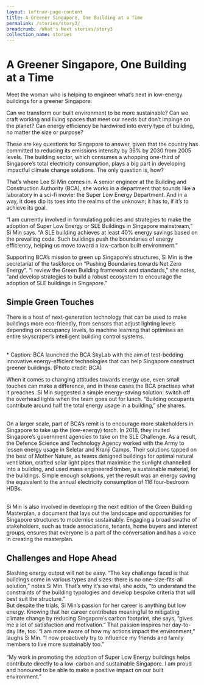 ```yaml
---
layout: leftnav-page-content
title: A Greener Singapore, One Building at a Time
permalink: /stories/story3/
breadcrumb: /What's Next stories/story3
collection_name: stories
---
```


# <b>A Greener Singapore, One Building at a Time</b>
Meet the woman who is helping to engineer what’s next in low-energy buildings for a greener Singapore. 
<br>

Can we transform our built environment to be more sustainable? Can we craft working and living spaces that meet our needs but don’t impinge on the planet? Can energy efficiency be hardwired into every type of building, no matter the size or purpose? 
<br>

These are key questions for Singapore to answer, given that the country has committed to reducing its emissions intensity by 36% by 2030 from 2005 levels. The building sector, which consumes a whopping one-third of Singapore’s total electricity consumption, plays a big part in developing impactful climate change solutions. The only question is, how? 
<br> 

That’s where Lee Si Min comes in. A senior engineer at the Building and Construction Authority (BCA), she works in a department that sounds like a laboratory in a sci-fi movie: the Super Low Energy Department. And in a way, it does dip its toes into the realms of the unknown; it has to, if it’s to achieve its goal.
<br>

“I am currently involved in formulating policies and strategies to make the adoption of Super Low Energy or SLE Buildings in Singapore mainstream,” Si Min says. “A SLE building achieves at least 40% energy savings based on the prevailing code. Such buildings push the boundaries of energy efficiency, helping us move toward a low-carbon built environment.” 
<br>

Supporting BCA’s mission to green up Singapore’s structures, Si Min is the secretariat of the taskforce on “Pushing Boundaries towards Net Zero Energy”. “I review the Green Building framework and standards,” she notes, “and develop strategies to build a robust ecosystem to encourage the adoption of SLE buildings in Singapore.”  

## Simple Green Touches
There is a host of next-generation technology that can be used to make buildings more eco-friendly, from sensors that adjust lighting levels depending on occupancy levels, to machine learning that optimises an entire skyscraper’s intelligent building control systems.

<br>
* Caption: BCA launched the BCA SkyLab with the aim of test-bedding innovative energy-efficient technologies that can help Singapore construct greener buildings. (Photo credit: BCA)  
<br>

When it comes to changing attitudes towards energy use, even small touches can make a difference, and in these cases the BCA practises what it preaches. Si Min suggested a simple energy-saving solution: switch off the overhead lights when the team goes out for lunch. “Building occupants contribute around half the total energy usage in a building,” she shares.  
<br>

On a larger scale, part of BCA’s remit is to encourage more stakeholders in Singapore to take up the (low-energy) torch. In 2018, they invited Singapore’s government agencies to take on the SLE Challenge. As a result, the Defence Science and Technology Agency worked with the Army to lessen energy usage in Seletar and Kranji Camps. Their solutions tapped on the best of Mother Nature, as teams designed buildings for optimal natural ventilation, crafted solar light pipes that maximise the sunlight channelled into a building, and used mass engineered timber, a sustainable material, for the buildings. Simple enough solutions, yet the result was an energy saving the equivalent to the annual electricity consumption of 116 four-bedroom HDBs.  
<br>

Si Min is also involved in developing the next edition of the Green Building Masterplan, a document that lays out the landscape and opportunities for Singapore structures to modernise sustainably. Engaging a broad swathe of stakeholders, such as trade associations, tenants, home buyers and interest groups, ensures that everyone is a part of the conversation and has a voice in creating the masterplan.  

## Challenges and Hope Ahead 
Slashing energy output will not be easy. “The key challenge faced is that buildings come in various types and sizes: there is no one-size-fits-all solution,” notes Si Min. That’s why it’s so vital, she adds, “to understand the constraints of the building typologies and develop bespoke criteria that will best suit the structure.” 
<br>
But despite the trials, Si Min’s passion for her career is anything but low energy. Knowing that her career contributes meaningful to mitigating climate change by reducing Singapore’s carbon footprint, she says, “gives me a lot of satisfaction and motivation.” That passion inspires her day-to-day life, too. “I am more aware of how my actions impact the environment,” laughs Si Min. “I now proactively try to influence my friends and family members to live more sustainably too.”  
<br>
“My work in promoting the adoption of Super Low Energy buildings helps contribute directly to a low-carbon and sustainable Singapore. I am proud and honoured to be able to make a positive impact on our built environment.”  
